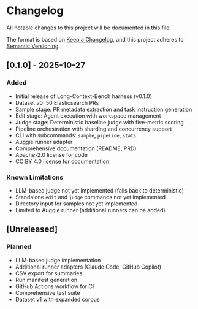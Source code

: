 # Changelog

All notable changes to this project will be documented in this file.

The format is based on [Keep a Changelog](https://keepachangelog.com/en/1.0.0/),
and this project adheres to [Semantic Versioning](https://semver.org/spec/v2.0.0.html).

## [0.1.0] - 2025-10-27

### Added

- Initial release of Long-Context-Bench harness (v0.1.0)
- Dataset v0: 50 Elasticsearch PRs
- Sample stage: PR metadata extraction and task instruction generation
- Edit stage: Agent execution with workspace management
- Judge stage: Deterministic baseline judge with five-metric scoring
- Pipeline orchestration with sharding and concurrency support
- CLI with subcommands: `sample`, `pipeline`, `stats`
- Auggie runner adapter
- Comprehensive documentation (README, PRD)
- Apache-2.0 license for code
- CC BY 4.0 license for documentation

### Known Limitations

- LLM-based judge not yet implemented (falls back to deterministic)
- Standalone `edit` and `judge` commands not yet implemented
- Directory input for samples not yet implemented
- Limited to Auggie runner (additional runners can be added)

## [Unreleased]

### Planned

- LLM-based judge implementation
- Additional runner adapters (Claude Code, GitHub Copilot)
- CSV export for summaries
- Run manifest generation
- GitHub Actions workflow for CI
- Comprehensive test suite
- Dataset v1 with expanded corpus

